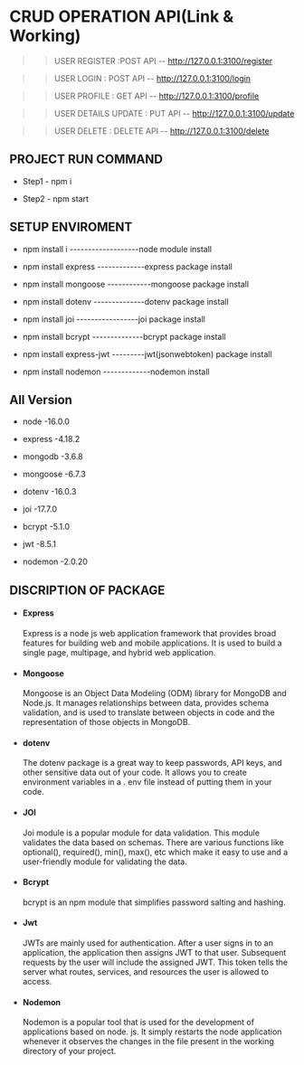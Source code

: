 # CRUD OPERATION API(Link & Working)

  >>USER REGISTER :POST API -- http://127.0.0.1:3100/register 
  
  >>USER LOGIN : POST API -- http://127.0.0.1:3100/login
  
  >>USER PROFILE : GET API -- http://127.0.0.1:3100/profile
  
  >>USER DETAILS UPDATE : PUT API -- http://127.0.0.1:3100/update 
  
  >>USER DELETE : DELETE API --  http://127.0.0.1:3100/delete
 
    
## PROJECT RUN COMMAND
* Step1 - npm i

* Step2 - npm start

## SETUP ENVIROMENT
* npm install i -------------------node module install

* npm install express -------------express package install

* npm install mongoose ------------mongoose package install

* npm install dotenv --------------dotenv package install

* npm install joi -----------------joi package install

* npm install bcrypt --------------bcrypt package install

* npm install express-jwt ---------jwt(jsonwebtoken) package install

* npm install nodemon -------------nodemon install

## All Version 
* node     -16.0.0

* express  -4.18.2

* mongodb  -3.6.8

* mongoose -6.7.3

* dotenv   -16.0.3

* joi      -17.7.0

* bcrypt   -5.1.0

* jwt      -8.5.1

* nodemon  -2.0.20

## DISCRIPTION OF PACKAGE

* #### Express
   Express is a node js web application framework that provides broad features for building web and mobile applications. It is used to build a       single page, multipage, and hybrid web application.

* #### Mongoose 
   Mongoose is an Object Data Modeling (ODM) library for MongoDB and Node.js. It manages relationships between data, provides schema validation, and is used to translate between objects in code and the representation of those objects in MongoDB.

* #### dotenv 
   The dotenv package is a great way to keep passwords, API keys, and other sensitive data out of your code. It allows you to create environment variables in a . env file instead of putting them in your code.

* #### JOI 
   Joi module is a popular module for data validation. This module validates the data based on schemas. There are various functions like optional(), required(), min(), max(), etc which make it easy to use and a user-friendly module for validating the data.

* #### Bcrypt
   bcrypt is an npm module that simplifies password salting and hashing.

* #### Jwt 
   JWTs are mainly used for authentication. After a user signs in to an application, the application then assigns JWT to that user. Subsequent requests by the user will include the assigned JWT. This token tells the server what routes, services, and resources the user is allowed to access.

* #### Nodemon 
   Nodemon is a popular tool that is used for the development of applications based on node. js. It simply restarts the node application whenever it observes the changes in the file present in the working directory of your project.
